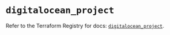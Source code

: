 # `digitalocean_project`

Refer to the Terraform Registry for docs: [`digitalocean_project`](https://registry.terraform.io/providers/digitalocean/digitalocean/2.37.1/docs/resources/project).

